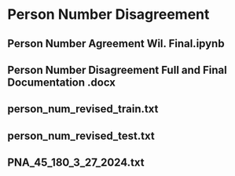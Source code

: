# **Person Number Disagreement** 

## Person Number Agreement Wil. Final.ipynb

## Person Number Disagreement Full and Final Documentation .docx

## person_num_revised_train.txt

## person_num_revised_test.txt

## PNA_45_180_3_27_2024.txt
